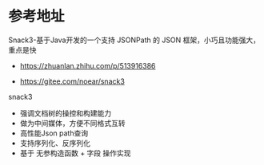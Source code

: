 # 参考地址
Snack3-基于Java开发的一个支持 JSONPath 的 JSON 框架，小巧且功能强大，重点是快
- https://zhuanlan.zhihu.com/p/513916386

- https://gitee.com/noear/snack3

snack3
- 强调文档树的操控和构建能力
- 做为中间媒体，方便不同格式互转
- 高性能Json path查询
- 支持序列化、反序列化
- 基于 无参构造函数 + 字段 操作实现

